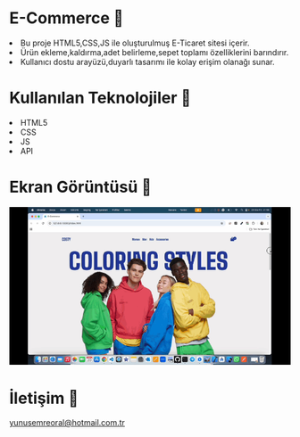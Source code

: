 # E-Commerce 🛒

<li>Bu proje HTML5,CSS,JS ile oluşturulmuş E-Ticaret sitesi içerir.</li>
<li>Ürün ekleme,kaldırma,adet belirleme,sepet toplamı özelliklerini barındırır.</li>
<li>Kullanıcı dostu arayüzü,duyarlı tasarımı ile kolay erişim olanağı sunar.</li>

# Kullanılan Teknolojiler 🎨

<li>HTML5</li>
<li>CSS</li>
<li>JS</li>
<li>API</li>

# Ekran Görüntüsü 🎥
<img src="ecommerce.gif" width="auto">      

# İletişim 📩
yunusemreoral@hotmail.com.tr
